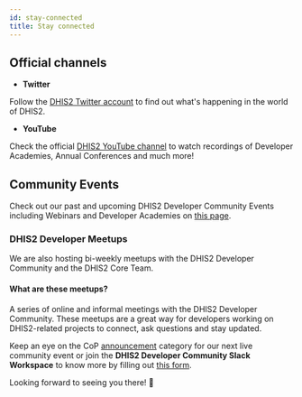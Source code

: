 ```yaml
---
id: stay-connected
title: Stay connected
---
```


## Official channels

- **Twitter**

<!-- Follow the [DHIS2 Developers Twitter account](https://twitter.com/dhis2devs) for all developer news and events.  -->

Follow the [DHIS2 Twitter account](https://twitter.com/dhis_2) to find out what's happening in the world of DHIS2.

- **YouTube**

Check the official [DHIS2 YouTube channel](https://www.youtube.com/c/Dhis2Org) to watch recordings of Developer Academies, Annual Conferences and much more!

## Community Events

Check out our past and upcoming DHIS2 Developer Community Events including Webinars and Developer Academies on [this page](../events/webinars).

### DHIS2 Developer Meetups

We are also hosting bi-weekly meetups with the DHIS2 Developer Community and the DHIS2 Core Team.

#### What are these meetups?

A series of online and informal meetings with the DHIS2 Developer Community. These meetups are a great way for developers working on DHIS2-related projects to connect, ask questions and stay updated.

Keep an eye on the CoP [announcement](https://community.dhis2.org/c/announcements/22) category for our next live community event or join the **DHIS2 Developer Community Slack Workspace** to know more by filling out [this form](https://docs.google.com/forms/d/e/1FAIpQLScuPQsMfEcLkCTiR87RhCG8v4eZZTf4CNPCFuAtRndEI211xA/viewform?usp=sf_link).

Looking forward to seeing you there! 🎊
